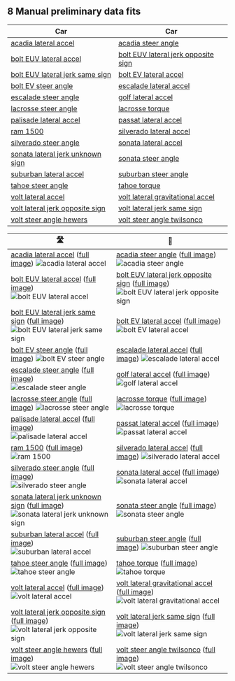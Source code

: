 
## 8 Manual preliminary data fits


| Car | Car |
|-|-|
| [acadia lateral accel](https://raw.github.com/twilsonco/openpilot/log-info/data/8%20Manual%20preliminary%20data%20fits/./acadia%20lateral%20accel.gif) |  [acadia steer angle](https://raw.github.com/twilsonco/openpilot/log-info/data/8%20Manual%20preliminary%20data%20fits/./acadia%20steer%20angle.gif) |
| [bolt EUV lateral accel](https://raw.github.com/twilsonco/openpilot/log-info/data/8%20Manual%20preliminary%20data%20fits/./bolt%20EUV%20lateral%20accel.gif) |  [bolt EUV lateral jerk opposite sign](https://raw.github.com/twilsonco/openpilot/log-info/data/8%20Manual%20preliminary%20data%20fits/./bolt%20EUV%20lateral%20jerk%20opposite%20sign.gif) |
| [bolt EUV lateral jerk same sign](https://raw.github.com/twilsonco/openpilot/log-info/data/8%20Manual%20preliminary%20data%20fits/./bolt%20EUV%20lateral%20jerk%20same%20sign.gif) |  [bolt EV lateral accel](https://raw.github.com/twilsonco/openpilot/log-info/data/8%20Manual%20preliminary%20data%20fits/./bolt%20EV%20lateral%20accel.gif) |
| [bolt EV steer angle](https://raw.github.com/twilsonco/openpilot/log-info/data/8%20Manual%20preliminary%20data%20fits/./bolt%20EV%20steer%20angle.gif) |  [escalade lateral accel](https://raw.github.com/twilsonco/openpilot/log-info/data/8%20Manual%20preliminary%20data%20fits/./escalade%20lateral%20accel.gif) |
| [escalade steer angle](https://raw.github.com/twilsonco/openpilot/log-info/data/8%20Manual%20preliminary%20data%20fits/./escalade%20steer%20angle.gif) |  [golf lateral accel](https://raw.github.com/twilsonco/openpilot/log-info/data/8%20Manual%20preliminary%20data%20fits/./golf%20lateral%20accel.gif) |
| [lacrosse steer angle](https://raw.github.com/twilsonco/openpilot/log-info/data/8%20Manual%20preliminary%20data%20fits/./lacrosse%20steer%20angle.gif) |  [lacrosse torque](https://raw.github.com/twilsonco/openpilot/log-info/data/8%20Manual%20preliminary%20data%20fits/./lacrosse%20torque.gif) |
| [palisade lateral accel](https://raw.github.com/twilsonco/openpilot/log-info/data/8%20Manual%20preliminary%20data%20fits/./palisade%20lateral%20accel.gif) |  [passat lateral accel](https://raw.github.com/twilsonco/openpilot/log-info/data/8%20Manual%20preliminary%20data%20fits/./passat%20lateral%20accel.gif) |
| [ram 1500](https://raw.github.com/twilsonco/openpilot/log-info/data/8%20Manual%20preliminary%20data%20fits/./ram%201500.gif) |  [silverado lateral accel](https://raw.github.com/twilsonco/openpilot/log-info/data/8%20Manual%20preliminary%20data%20fits/./silverado%20lateral%20accel.gif) |
| [silverado steer angle](https://raw.github.com/twilsonco/openpilot/log-info/data/8%20Manual%20preliminary%20data%20fits/./silverado%20steer%20angle.gif) |  [sonata lateral accel](https://raw.github.com/twilsonco/openpilot/log-info/data/8%20Manual%20preliminary%20data%20fits/./sonata%20lateral%20accel.gif) |
| [sonata lateral jerk unknown sign](https://raw.github.com/twilsonco/openpilot/log-info/data/8%20Manual%20preliminary%20data%20fits/./sonata%20lateral%20jerk%20unknown%20sign.gif) |  [sonata steer angle](https://raw.github.com/twilsonco/openpilot/log-info/data/8%20Manual%20preliminary%20data%20fits/./sonata%20steer%20angle.gif) |
| [suburban lateral accel](https://raw.github.com/twilsonco/openpilot/log-info/data/8%20Manual%20preliminary%20data%20fits/./suburban%20lateral%20accel.gif) |  [suburban steer angle](https://raw.github.com/twilsonco/openpilot/log-info/data/8%20Manual%20preliminary%20data%20fits/./suburban%20steer%20angle.gif) |
| [tahoe steer angle](https://raw.github.com/twilsonco/openpilot/log-info/data/8%20Manual%20preliminary%20data%20fits/./tahoe%20steer%20angle.gif) |  [tahoe torque](https://raw.github.com/twilsonco/openpilot/log-info/data/8%20Manual%20preliminary%20data%20fits/./tahoe%20torque.gif) |
| [volt lateral accel](https://raw.github.com/twilsonco/openpilot/log-info/data/8%20Manual%20preliminary%20data%20fits/./volt%20lateral%20accel.gif) |  [volt lateral gravitational accel](https://raw.github.com/twilsonco/openpilot/log-info/data/8%20Manual%20preliminary%20data%20fits/./volt%20lateral%20gravitational%20accel.gif) |
| [volt lateral jerk opposite sign](https://raw.github.com/twilsonco/openpilot/log-info/data/8%20Manual%20preliminary%20data%20fits/./volt%20lateral%20jerk%20opposite%20sign.gif) |  [volt lateral jerk same sign](https://raw.github.com/twilsonco/openpilot/log-info/data/8%20Manual%20preliminary%20data%20fits/./volt%20lateral%20jerk%20same%20sign.gif) |
| [volt steer angle hewers](https://raw.github.com/twilsonco/openpilot/log-info/data/8%20Manual%20preliminary%20data%20fits/./volt%20steer%20angle%20hewers.gif) |  [volt steer angle twilsonco](https://raw.github.com/twilsonco/openpilot/log-info/data/8%20Manual%20preliminary%20data%20fits/./volt%20steer%20angle%20twilsonco.gif) |


| 🛣️ | 🚗 |
| --- | --- |
| [acadia lateral accel](#table-of-contents) ([full image](https://raw.github.com/twilsonco/openpilot/log-info/data/8%20Manual%20preliminary%20data%20fits/./acadia%20lateral%20accel.gif)) ![acadia lateral accel](https://raw.github.com/twilsonco/openpilot/log-info/data/8%20Manual%20preliminary%20data%20fits/./acadia%20lateral%20accel.gif)| [acadia steer angle](#table-of-contents) ([full image](https://raw.github.com/twilsonco/openpilot/log-info/data/8%20Manual%20preliminary%20data%20fits/./acadia%20steer%20angle.gif)) ![acadia steer angle](https://raw.github.com/twilsonco/openpilot/log-info/data/8%20Manual%20preliminary%20data%20fits/./acadia%20steer%20angle.gif)|
| [bolt EUV lateral accel](#table-of-contents) ([full image](https://raw.github.com/twilsonco/openpilot/log-info/data/8%20Manual%20preliminary%20data%20fits/./bolt%20EUV%20lateral%20accel.gif)) ![bolt EUV lateral accel](https://raw.github.com/twilsonco/openpilot/log-info/data/8%20Manual%20preliminary%20data%20fits/./bolt%20EUV%20lateral%20accel.gif)| [bolt EUV lateral jerk opposite sign](#table-of-contents) ([full image](https://raw.github.com/twilsonco/openpilot/log-info/data/8%20Manual%20preliminary%20data%20fits/./bolt%20EUV%20lateral%20jerk%20opposite%20sign.gif)) ![bolt EUV lateral jerk opposite sign](https://raw.github.com/twilsonco/openpilot/log-info/data/8%20Manual%20preliminary%20data%20fits/./bolt%20EUV%20lateral%20jerk%20opposite%20sign.gif)|
| [bolt EUV lateral jerk same sign](#table-of-contents) ([full image](https://raw.github.com/twilsonco/openpilot/log-info/data/8%20Manual%20preliminary%20data%20fits/./bolt%20EUV%20lateral%20jerk%20same%20sign.gif)) ![bolt EUV lateral jerk same sign](https://raw.github.com/twilsonco/openpilot/log-info/data/8%20Manual%20preliminary%20data%20fits/./bolt%20EUV%20lateral%20jerk%20same%20sign.gif)| [bolt EV lateral accel](#table-of-contents) ([full image](https://raw.github.com/twilsonco/openpilot/log-info/data/8%20Manual%20preliminary%20data%20fits/./bolt%20EV%20lateral%20accel.gif)) ![bolt EV lateral accel](https://raw.github.com/twilsonco/openpilot/log-info/data/8%20Manual%20preliminary%20data%20fits/./bolt%20EV%20lateral%20accel.gif)|
| [bolt EV steer angle](#table-of-contents) ([full image](https://raw.github.com/twilsonco/openpilot/log-info/data/8%20Manual%20preliminary%20data%20fits/./bolt%20EV%20steer%20angle.gif)) ![bolt EV steer angle](https://raw.github.com/twilsonco/openpilot/log-info/data/8%20Manual%20preliminary%20data%20fits/./bolt%20EV%20steer%20angle.gif)| [escalade lateral accel](#table-of-contents) ([full image](https://raw.github.com/twilsonco/openpilot/log-info/data/8%20Manual%20preliminary%20data%20fits/./escalade%20lateral%20accel.gif)) ![escalade lateral accel](https://raw.github.com/twilsonco/openpilot/log-info/data/8%20Manual%20preliminary%20data%20fits/./escalade%20lateral%20accel.gif)|
| [escalade steer angle](#table-of-contents) ([full image](https://raw.github.com/twilsonco/openpilot/log-info/data/8%20Manual%20preliminary%20data%20fits/./escalade%20steer%20angle.gif)) ![escalade steer angle](https://raw.github.com/twilsonco/openpilot/log-info/data/8%20Manual%20preliminary%20data%20fits/./escalade%20steer%20angle.gif)| [golf lateral accel](#table-of-contents) ([full image](https://raw.github.com/twilsonco/openpilot/log-info/data/8%20Manual%20preliminary%20data%20fits/./golf%20lateral%20accel.gif)) ![golf lateral accel](https://raw.github.com/twilsonco/openpilot/log-info/data/8%20Manual%20preliminary%20data%20fits/./golf%20lateral%20accel.gif)|
| [lacrosse steer angle](#table-of-contents) ([full image](https://raw.github.com/twilsonco/openpilot/log-info/data/8%20Manual%20preliminary%20data%20fits/./lacrosse%20steer%20angle.gif)) ![lacrosse steer angle](https://raw.github.com/twilsonco/openpilot/log-info/data/8%20Manual%20preliminary%20data%20fits/./lacrosse%20steer%20angle.gif)| [lacrosse torque](#table-of-contents) ([full image](https://raw.github.com/twilsonco/openpilot/log-info/data/8%20Manual%20preliminary%20data%20fits/./lacrosse%20torque.gif)) ![lacrosse torque](https://raw.github.com/twilsonco/openpilot/log-info/data/8%20Manual%20preliminary%20data%20fits/./lacrosse%20torque.gif)|
| [palisade lateral accel](#table-of-contents) ([full image](https://raw.github.com/twilsonco/openpilot/log-info/data/8%20Manual%20preliminary%20data%20fits/./palisade%20lateral%20accel.gif)) ![palisade lateral accel](https://raw.github.com/twilsonco/openpilot/log-info/data/8%20Manual%20preliminary%20data%20fits/./palisade%20lateral%20accel.gif)| [passat lateral accel](#table-of-contents) ([full image](https://raw.github.com/twilsonco/openpilot/log-info/data/8%20Manual%20preliminary%20data%20fits/./passat%20lateral%20accel.gif)) ![passat lateral accel](https://raw.github.com/twilsonco/openpilot/log-info/data/8%20Manual%20preliminary%20data%20fits/./passat%20lateral%20accel.gif)|
| [ram 1500](#table-of-contents) ([full image](https://raw.github.com/twilsonco/openpilot/log-info/data/8%20Manual%20preliminary%20data%20fits/./ram%201500.gif)) ![ram 1500](https://raw.github.com/twilsonco/openpilot/log-info/data/8%20Manual%20preliminary%20data%20fits/./ram%201500.gif)| [silverado lateral accel](#table-of-contents) ([full image](https://raw.github.com/twilsonco/openpilot/log-info/data/8%20Manual%20preliminary%20data%20fits/./silverado%20lateral%20accel.gif)) ![silverado lateral accel](https://raw.github.com/twilsonco/openpilot/log-info/data/8%20Manual%20preliminary%20data%20fits/./silverado%20lateral%20accel.gif)|
| [silverado steer angle](#table-of-contents) ([full image](https://raw.github.com/twilsonco/openpilot/log-info/data/8%20Manual%20preliminary%20data%20fits/./silverado%20steer%20angle.gif)) ![silverado steer angle](https://raw.github.com/twilsonco/openpilot/log-info/data/8%20Manual%20preliminary%20data%20fits/./silverado%20steer%20angle.gif)| [sonata lateral accel](#table-of-contents) ([full image](https://raw.github.com/twilsonco/openpilot/log-info/data/8%20Manual%20preliminary%20data%20fits/./sonata%20lateral%20accel.gif)) ![sonata lateral accel](https://raw.github.com/twilsonco/openpilot/log-info/data/8%20Manual%20preliminary%20data%20fits/./sonata%20lateral%20accel.gif)|
| [sonata lateral jerk unknown sign](#table-of-contents) ([full image](https://raw.github.com/twilsonco/openpilot/log-info/data/8%20Manual%20preliminary%20data%20fits/./sonata%20lateral%20jerk%20unknown%20sign.gif)) ![sonata lateral jerk unknown sign](https://raw.github.com/twilsonco/openpilot/log-info/data/8%20Manual%20preliminary%20data%20fits/./sonata%20lateral%20jerk%20unknown%20sign.gif)| [sonata steer angle](#table-of-contents) ([full image](https://raw.github.com/twilsonco/openpilot/log-info/data/8%20Manual%20preliminary%20data%20fits/./sonata%20steer%20angle.gif)) ![sonata steer angle](https://raw.github.com/twilsonco/openpilot/log-info/data/8%20Manual%20preliminary%20data%20fits/./sonata%20steer%20angle.gif)|
| [suburban lateral accel](#table-of-contents) ([full image](https://raw.github.com/twilsonco/openpilot/log-info/data/8%20Manual%20preliminary%20data%20fits/./suburban%20lateral%20accel.gif)) ![suburban lateral accel](https://raw.github.com/twilsonco/openpilot/log-info/data/8%20Manual%20preliminary%20data%20fits/./suburban%20lateral%20accel.gif)| [suburban steer angle](#table-of-contents) ([full image](https://raw.github.com/twilsonco/openpilot/log-info/data/8%20Manual%20preliminary%20data%20fits/./suburban%20steer%20angle.gif)) ![suburban steer angle](https://raw.github.com/twilsonco/openpilot/log-info/data/8%20Manual%20preliminary%20data%20fits/./suburban%20steer%20angle.gif)|
| [tahoe steer angle](#table-of-contents) ([full image](https://raw.github.com/twilsonco/openpilot/log-info/data/8%20Manual%20preliminary%20data%20fits/./tahoe%20steer%20angle.gif)) ![tahoe steer angle](https://raw.github.com/twilsonco/openpilot/log-info/data/8%20Manual%20preliminary%20data%20fits/./tahoe%20steer%20angle.gif)| [tahoe torque](#table-of-contents) ([full image](https://raw.github.com/twilsonco/openpilot/log-info/data/8%20Manual%20preliminary%20data%20fits/./tahoe%20torque.gif)) ![tahoe torque](https://raw.github.com/twilsonco/openpilot/log-info/data/8%20Manual%20preliminary%20data%20fits/./tahoe%20torque.gif)|
| [volt lateral accel](#table-of-contents) ([full image](https://raw.github.com/twilsonco/openpilot/log-info/data/8%20Manual%20preliminary%20data%20fits/./volt%20lateral%20accel.gif)) ![volt lateral accel](https://raw.github.com/twilsonco/openpilot/log-info/data/8%20Manual%20preliminary%20data%20fits/./volt%20lateral%20accel.gif)| [volt lateral gravitational accel](#table-of-contents) ([full image](https://raw.github.com/twilsonco/openpilot/log-info/data/8%20Manual%20preliminary%20data%20fits/./volt%20lateral%20gravitational%20accel.gif)) ![volt lateral gravitational accel](https://raw.github.com/twilsonco/openpilot/log-info/data/8%20Manual%20preliminary%20data%20fits/./volt%20lateral%20gravitational%20accel.gif)|
| [volt lateral jerk opposite sign](#table-of-contents) ([full image](https://raw.github.com/twilsonco/openpilot/log-info/data/8%20Manual%20preliminary%20data%20fits/./volt%20lateral%20jerk%20opposite%20sign.gif)) ![volt lateral jerk opposite sign](https://raw.github.com/twilsonco/openpilot/log-info/data/8%20Manual%20preliminary%20data%20fits/./volt%20lateral%20jerk%20opposite%20sign.gif)| [volt lateral jerk same sign](#table-of-contents) ([full image](https://raw.github.com/twilsonco/openpilot/log-info/data/8%20Manual%20preliminary%20data%20fits/./volt%20lateral%20jerk%20same%20sign.gif)) ![volt lateral jerk same sign](https://raw.github.com/twilsonco/openpilot/log-info/data/8%20Manual%20preliminary%20data%20fits/./volt%20lateral%20jerk%20same%20sign.gif)|
| [volt steer angle hewers](#table-of-contents) ([full image](https://raw.github.com/twilsonco/openpilot/log-info/data/8%20Manual%20preliminary%20data%20fits/./volt%20steer%20angle%20hewers.gif)) ![volt steer angle hewers](https://raw.github.com/twilsonco/openpilot/log-info/data/8%20Manual%20preliminary%20data%20fits/./volt%20steer%20angle%20hewers.gif)| [volt steer angle twilsonco](#table-of-contents) ([full image](https://raw.github.com/twilsonco/openpilot/log-info/data/8%20Manual%20preliminary%20data%20fits/./volt%20steer%20angle%20twilsonco.gif)) ![volt steer angle twilsonco](https://raw.github.com/twilsonco/openpilot/log-info/data/8%20Manual%20preliminary%20data%20fits/./volt%20steer%20angle%20twilsonco.gif)|

